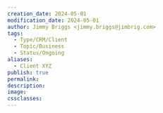```yaml
---
creation_date: 2024-05-01
modification_date: 2024-05-01
author: Jimmy Briggs <jimmy.briggs@jimbrig.com>
tags:
  - Type/CRM/Client
  - Topic/Business
  - Status/Ongoing
aliases:
  - Client XYZ
publish: true
permalink:
description:
image:
cssclasses:
---
```



